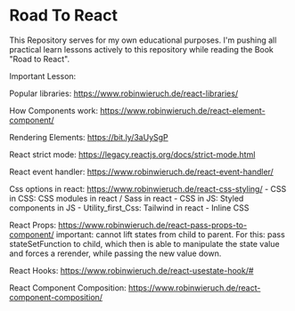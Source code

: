# Road To React
This Repository serves for my own educational purposes.
I'm pushing all practical learn lessons actively to this repository while reading the Book "Road to React".

Important Lesson:

Popular libraries: https://www.robinwieruch.de/react-libraries/

How Components work: https://www.robinwieruch.de/react-element-component/

Rendering Elements: https://bit.ly/3aUySgP

React strict mode: https://legacy.reactjs.org/docs/strict-mode.html

React event handler: https://www.robinwieruch.de/react-event-handler/

Css options in react: https://www.robinwieruch.de/react-css-styling/
    - CSS in CSS: CSS modules in react / Sass in react
    - CSS in JS: Styled components in JS
    - Utility_first_Css: Tailwind in react
    - Inline CSS

React Props: https://www.robinwieruch.de/react-pass-props-to-component/
important: cannot lift states from child to parent. For this: pass stateSetFunction to child, which then is able to manipulate the state value and forces a rerender, while passing the new value down.

React Hooks: https://www.robinwieruch.de/react-usestate-hook/#

React Component Composition: https://www.robinwieruch.de/react-component-composition/
